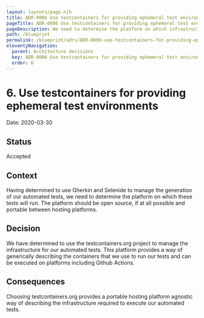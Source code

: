 ```yaml
---
layout: layouts/page.njk
title: ADR-0006 Use testcontainers for providing ephemeral test environments
pageTitle: ADR-0006 Use testcontainers for providing ephemeral test environments
pageDescription: We need to determine the platform on which infrastructure our acceptance tests will run.
path: /blueprint
permalink: /blueprint/adrs/ADR-0006-use-testcontainers-for-providing-ephemeral-test-environments.html
eleventyNavigation:
  parent: Architecture decisions
  key: ADR-0006 Use testcontainers for providing ephemeral test environments
  order: 6
---
```


# 6. Use testcontainers for providing ephemeral test environments

Date: 2020-03-30

## Status

Accepted

## Context

Having determined to use Gherkin and Selenide to manage the generation of our automated tests, we need to determine the platform on which these tests will run. The platform should be open source, if at all possible and portable between hosting platforms.

## Decision

We have determined to use the testcontainers.org project to manage the infrastructure for our automated tests. This platform provides a way of generically describing the containers that we use to run our tests and can be executed on platforms including Github Actions.

## Consequences

Choosing testcontainers.org provides a portable hosting platform agnostic way of describing the infrastructure required to execute our automated tests.